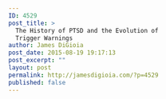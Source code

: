 ```yaml
---
ID: 4529
post_title: >
  The History of PTSD and the Evolution of
  Trigger Warnings
author: James DiGioia
post_date: 2015-08-19 19:17:13
post_excerpt: ""
layout: post
permalink: http://jamesdigioia.com/?p=4529
published: false
---
```

